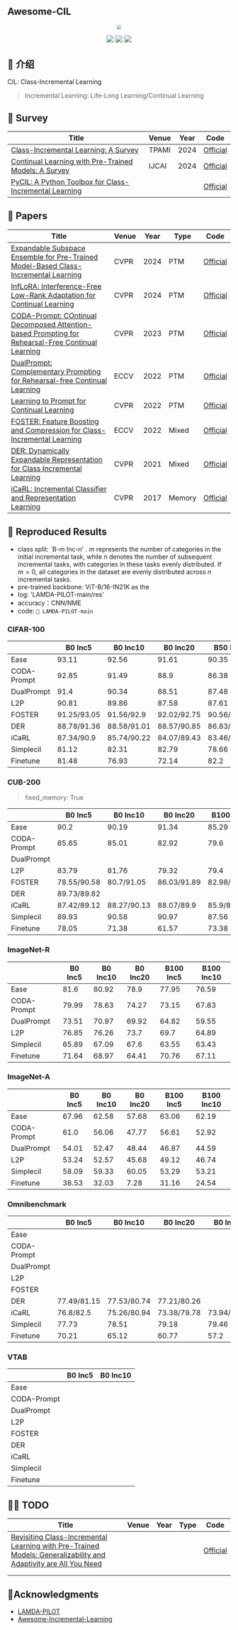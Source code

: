 ## Awesome-CIL

<div align=center><img src="https://markdownimg-hw.oss-cn-beijing.aliyuncs.com/logo.png" style="zoom: 60%;" /></div>
<p></p>
<div align=center><img src="https://visitor-badge.laobi.icu/badge?page_id=Geeks-Z.Awesome-CIL&left_color=green&right_color=red" /> <img src="https://img.shields.io/github/last-commit/Geeks-Z/Awesome-CIL" /> <img src="https://img.shields.io/github/license/Geeks-Z/Awesome-CIL" /></div>

## 🎉 介绍

CIL: Class-Incremental Learning
> Incremental Learning: Life-Long Learning/Continual Learning

## 🚀 Survey

| Title | Venue | Year | Code |
| ----- | ----- | ---- | ---- |
| [Class-Incremental Learning: A Survey](http://arxiv.org/abs/2302.03648) | TPAMI | 2024 | [Official](https://github.com/zhoudw-zdw/CIL_Surve) |
| [Continual Learning with Pre-Trained Models: A Survey](http://arxiv.org/abs/2401.16386) | IJCAI | 2024 | [Official](https://github.com/sun-hailong/LAMDA-PILOT) |
| [PyCIL: A Python Toolbox for Class-Incremental Learning](https://arxiv.org/abs/2112.12533) |       |      | [Official](https://github.com/G-U-N/PyCIL)             |

## 🌟 Papers

| Title                                                        | Venue | Year | Type   | Code                                                   |
| ------------------------------------------------------------ | ----- | ---- | ------ | ------------------------------------------------------ |
| [Expandable Subspace Ensemble for Pre-Trained Model-Based Class-Incremental Learning](http://arxiv.org/abs/2403.12030) | CVPR  | 2024 | PTM    | [Official](https://github.com/sun-hailong/CVPR24-Ease) |
| [InfLoRA: Interference-Free Low-Rank Adaptation for Continual Learning](http://arxiv.org/abs/2404.00228) | CVPR  | 2024 | PTM    | [Official](https://github.com/liangyanshuo/InfLoRA)    |
| [CODA-Prompt: COntinual Decomposed Attention-based Prompting for Rehearsal-Free Continual Learning](http://arxiv.org/abs/2211.13218) | CVPR  | 2023 | PTM    | [Official](https://github.com/GT-RIPL/CODA-Prompt)     |
| [DualPrompt: Complementary Prompting for Rehearsal-free Continual Learning](https://arxiv.org/abs/2204.04799) | ECCV  | 2022 | PTM    | [Official](https://github.com/google-research/l2p)     |
| [Learning to Prompt for Continual Learning](https://arxiv.org/abs/2112.08654) | CVPR  | 2022 | PTM    | [Official](https://github.com/google-research/l2p)     |
| [FOSTER: Feature Boosting and Compression for Class-Incremental Learning](https://arxiv.org/abs/2204.04662) | ECCV  | 2022 | Mixed  | [Official](https://github.com/G-U-N/ECCV22-FOSTER)     |
| [DER: Dynamically Expandable Representation for Class Incremental Learning](2021) | CVPR  | 2021 | Mixed  | [Official](https://github.com/G-U-N/ECCV22-FOSTER)     |
| [iCaRL: Incremental Classifier and Representation Learning](https://arxiv.org/abs/1611.07725) | CVPR  | 2017 | Memory | [Official](https://github.com/srebuffi/iCaRL)          |

## 📝 Reproduced Results

- class split: `B-$m$ Inc-$n$' . $m$ represents the number of categories in the initial incremental task, while $n$ denotes the number of subsequent incremental tasks, with categories in these tasks evenly distributed. If $m = 0$, all categories in the dataset are evenly distributed across $n$ incremental tasks.
- pre-trained backbone: ViT-B/16-IN21K as the 
- log: 'LAMDA-PILOT-main/res'
- accuracy：CNN/NME
- code: `📁 LAMDA-PILOT-main`

### CIFAR-100

|             | B0 Inc5     | B0 Inc10    | B0 Inc20    | B50 Inc5    | B50 Inc10   |
| ----------- | ----------- | ----------- | ----------- | ----------- | ----------- |
| Ease        | 93.11       | 92.56       | 91.61       | 90.35       | 89.2        |
| CODA-Prompt | 92.85       | 91.49       | 88.9        | 86.38       | 77.81       |
| DualPrompt  | 91.4        | 90.34       | 88.51       | 87.48       | 80.99       |
| L2P         | 90.81       | 89.86       | 87.58       | 87.61       | 79.42       |
| FOSTER      | 91.25/93.05 | 91.56/92.9  | 92.02/92.75 | 90.56/91.91 | 90.82/91.65 |
| DER         | 88.78/91.36 | 88.58/91.01 | 88.57/90.85 | 86.83/89.38 | 86.56/88.98 |
| iCaRL       | 87.34/90.9  | 85.74/90.22 | 84.07/89.43 | 83.46/88.83 | 80.67/87.06 |
| Simplecil   | 81.12       | 82.31       | 82.79       | 78.66       | 78.54       |
| Finetune    | 81.48       | 76.93       | 72.14       | 82.2        | 79.99       |

### CUB-200

> fixed_memory: True

|             | B0 Inc5     | B0 Inc10    | B0 Inc20    | B100 Inc5   | B100 Inc10  |
| ----------- | ----------- | ----------- | ----------- | ----------- | ----------- |
| Ease        | 90.2        | 90.19       | 91.34       | 85.29       | 87.54       |
| CODA-Prompt | 85.65       | 85.01       | 82.92       | 79.6        | 76.63       |
| DualPrompt  |             |             |             |             |             |
| L2P         | 83.79       | 81.76       | 79.32       | 79.4        | 74.62       |
| FOSTER      | 78.55/90.58 | 80.7/91.05  | 86.03/91.89 | 82.98/89.17 |             |
| DER         | 89.73/89.82 |             |             |             |             |
| iCaRL       | 87.42/89.12 | 88.27/90.13 | 88.07/89.9  | 85.9/88.11  | 85.47/87.53 |
| Simplecil   | 89.93       | 90.58       | 90.97       | 87.56       | 87.48       |
| Finetune    | 78.05       | 71.38       | 61.57       | 73.38       | 63.81       |

### ImageNet-R

|             | B0 Inc5 | B0 Inc10 | B0 Inc20 | B100 Inc5 | B100 Inc10 |
| ----------- | ------- | -------- | -------- | --------- | ---------- |
| Ease        | 81.6    | 80.92    | 78.9     | 77.95     | 76.59      |
| CODA-Prompt | 79.99   | 78.63    | 74.27    | 73.15     | 67.83      |
| DualPrompt  | 73.51   | 70.97    | 69.92    | 64.82     | 59.55      |
| L2P         | 76.85   | 76.26    | 73.7     | 69.7      | 64.89      |
| Simplecil   | 65.89   | 67.09    | 67.6     | 63.55     | 63.43      |
| Finetune    | 71.64   | 68.97    | 64.41    | 70.76     | 67.11      |

### ImageNet-A

|             | B0 Inc5 | B0 Inc10 | B0 Inc20 | B100 Inc5 | B100 Inc10 |
| ----------- | ------- | -------- | -------- | --------- | ---------- |
| Ease        | 67.96   | 62.58    | 57.68    | 63.06     | 62.19      |
| CODA-Prompt | 61.0    | 56.06    | 47.77    | 56.61     | 52.92      |
| DualPrompt  | 54.01   | 52.47    | 48.44    | 46.87     | 44.59      |
| L2P         | 53.24   | 52.57    | 45.68    | 49.12     | 46.74      |
| Simplecil   | 58.09   | 59.33    | 60.05    | 53.29     | 53.21      |
| Finetune    | 38.53   | 32.03    | 7.28     | 31.16     | 24.54      |

### Omnibenchmark

|             | B0 Inc5     | B0 Inc10    | B0 Inc20    | B0 Inc30    | B150 Inc5   | B150 Inc10  |
| ----------- | ----------- | ----------- | ----------- | ----------- | ----------- | ----------- |
| Ease        |             |             |             |             |             |             |
| CODA-Prompt |             |             |             |             |             |             |
| DualPrompt  |             |             |             |             |             |             |
| L2P         |             |             |             |             |             |             |
| FOSTER      |             |             |             |             |             |             |
| DER         | 77.49/81.15 | 77.53/80.74 | 77.21/80.26 |             |             |             |
| iCaRL       | 76.8/82.5   | 75.26/80.94 | 73.38/79.78 | 73.94/79.77 | 74.39/79.13 | 72.23/78.41 |
| Simplecil   | 77.73       | 78.51       | 79.18       | 79.46       | 74.47       | 74.32       |
| Finetune    | 70.21       | 65.12       | 60.77       | 57.2        | 68.37       | 64.1        |

### VTAB

|             | B0 Inc5 | B0 Inc10 |
| ----------- | ------- | -------- |
| Ease        |         |          |
| CODA-Prompt |         |          |
| DualPrompt  |         |          |
| L2P         |         |          |
| FOSTER      |         |          |
| DER         |         |          |
| iCaRL       |         |          |
| Simplecil   |         |          |
| Finetune    |         |          |

## 👨‍🏫  TODO

| Title                                                        | Venue | Year | Type | Code                                                    |
| ------------------------------------------------------------ | ----- | ---- | ---- | ------------------------------------------------------- |
| [Revisiting Class-Incremental Learning with Pre-Trained Models: Generalizability and Adaptivity are All You Need](https://arxiv.org/pdf/2303.07338) |       |      |      | [Official](https://github.com/zhoudw-zdw/RevisitingCIL) |
|                                                              |       |      |      |                                                         |
|                                                              |       |      |      |                                                         |



## 🤗Acknowledgments

- [LAMDA-PILOT](https://github.com/sun-hailong/LAMDA-PILOT)
- [Awesome-Incremental-Learning](https://github.com/xialeiliu/Awesome-Incremental-Learning)
